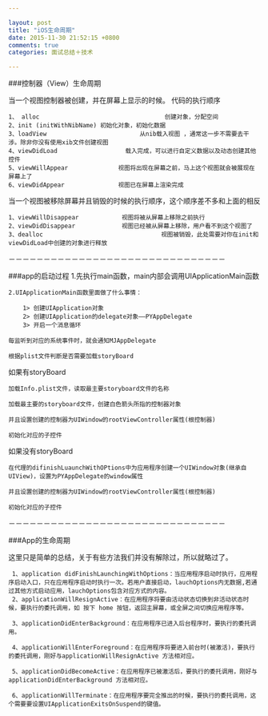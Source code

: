 ```yaml
---

layout: post
title: "iOS生命周期"
date: 2015-11-30 21:52:15 +0800
comments: true
categories: 面试总结＋技术

---
```



###控制器（View）生命周期

当一个视图控制器被创建，并在屏幕上显示的时候。 代码的执行顺序

	1、 alloc                                   创建对象，分配空间
	2、init (initWithNibName) 初始化对象，初始化数据
	3、loadView                          从nib载入视图 ，通常这一步不需要去干涉。除非你没有使用xib文件创建视图
	4、viewDidLoad                   载入完成，可以进行自定义数据以及动态创建其他控件
	5、viewWillAppear              视图将出现在屏幕之前，马上这个视图就会被展现在屏幕上了
	6、viewDidAppear               视图已在屏幕上渲染完成

当一个视图被移除屏幕并且销毁的时候的执行顺序，这个顺序差不多和上面的相反

	1、viewWillDisappear            视图将被从屏幕上移除之前执行
	2、viewDidDisappear             视图已经被从屏幕上移除，用户看不到这个视图了
	3、dealloc                                 视图被销毁，此处需要对你在init和viewDidLoad中创建的对象进行释放


－－－－－－－－－－－－－－－－－－－－－－－－－－－－－－－
 
###app的启动过程
	1.先执行main函数，main内部会调用UIApplicationMain函数

	2.UIApplicationMain函数里面做了什么事情：

		1> 创建UIApplication对象
		2> 创建UIApplication的delegate对象—–PYAppDelegate
		3> 开启一个消息循环
		
	每监听到对应的系统事件时，就会通知MJAppDelegate

	根据plist文件判断是否需要加载storyBoard

如果有storyBoard

	加载Info.plist文件，读取最主要storyboard文件的名称

	加载最主要的storyboard文件，创建白色箭头所指的控制器对象

	并且设置创建的控制器为UIWindow的rootViewController属性(根控制器)

	初始化对应的子控件

如果没有storyBoard

	在代理的difinishLuaunchWithOPtions中为应用程序创建一个UIWindow对象(继承自UIView)，设置为PYAppDelegate的window属性

	并且设置创建的控制器为UIWindow的rootViewController属性(根控制器)

	初始化对应的子控件

－－－－－－－－－－－－－－－－－－－－－－－－－－－－－－－

###App的生命周期

这里只是简单的总结，关于有些方法我们并没有解除过，所以就略过了。

     1、application didFinishLaunchingWithOptions：当应用程序启动时执行，应用程序启动入口，只在应用程序启动时执行一次。若用户直接启动，lauchOptions内无数据,若通过其他方式启动应用，lauchOptions包含对应方式的内容。
     2、applicationWillResignActive：在应用程序将要由活动状态切换到非活动状态时候，要执行的委托调用，如 按下 home 按钮，返回主屏幕，或全屏之间切换应用程序等。

     3、applicationDidEnterBackground：在应用程序已进入后台程序时，要执行的委托调用。

     4、applicationWillEnterForeground：在应用程序将要进入前台时(被激活)，要执行的委托调用，刚好与applicationWillResignActive 方法相对应。

     5、applicationDidBecomeActive：在应用程序已被激活后，要执行的委托调用，刚好与applicationDidEnterBackground 方法相对应。

     6、applicationWillTerminate：在应用程序要完全推出的时候，要执行的委托调用，这个需要要设置UIApplicationExitsOnSuspend的键值。

